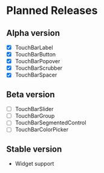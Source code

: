 
# Planned Releases

## Alpha version

- [X] TouchBarLabel
- [x] TouchBarButton
- [X] TouchBarPopover
- [X] TouchBarScrubber
- [X] TouchBarSpacer

## Beta version

- [ ] TouchBarSlider
- [ ] TouchBarGroup
- [ ] TouchBarSegmentedControl
- [ ] TouchBarColorPicker

## Stable version
- Widget support
